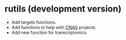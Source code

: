 # rutils (development version)

 * Add targets functions.
 * Add functions to help with [CNAG](https://www.cnag.eu/) projects.
 * Add new function for transcriptomics.
